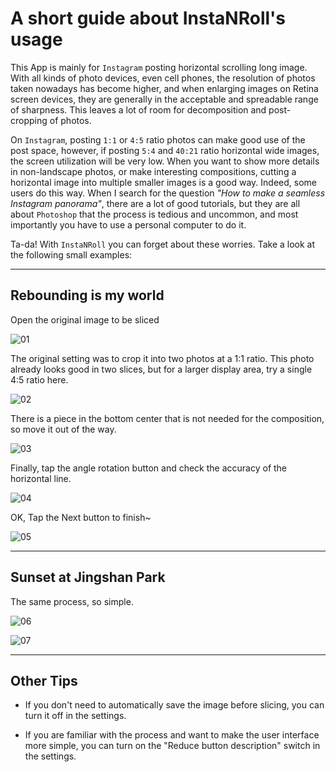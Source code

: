 # A short guide about InstaNRoll's usage

This App is mainly for `Instagram` posting horizontal scrolling long image.
With all kinds of photo devices, even cell phones, the resolution of photos taken nowadays has become higher, and when enlarging images on Retina screen devices, they are generally in the acceptable and spreadable range of sharpness. This leaves a lot of room for decomposition and post-cropping of photos.

On `Instagram`, posting `1:1` or `4:5` ratio photos can make good use of the post space, however, if posting `5:4` and `40:21` ratio horizontal wide images, the screen utilization will be very low. When you want to show more details in non-landscape photos, or make interesting compositions, cutting a horizontal image into multiple smaller images is a good way. Indeed, some users do this way. When I search for the question *"How to make a seamless Instagram panorama"*, there are a lot of good tutorials, but they are all about `Photoshop` that the process is tedious and uncommon, and most importantly you have to use a personal computer to do it.

Ta-da! With `InstaNRoll` you can forget about these worries. Take a look at the following small examples:

--- 

## Rebounding is my world

Open the original image to be sliced

![01](https://gifshelf.github.io/ac_project/app/iOS/InstaNRoll/tips/tip_01/images/IMG_9385.jpg)

The original setting was to crop it into two photos at a 1:1 ratio.
This photo already looks good in two slices, but for a larger display area, try a single 4:5 ratio here.

![02](https://gifshelf.github.io/ac_project/app/iOS/InstaNRoll/tips/tip_01/images/IMG_9393_en.jpg)

There is a piece in the bottom center that is not needed for the composition, so move it out of the way.

![03](https://gifshelf.github.io/ac_project/app/iOS/InstaNRoll/tips/tip_01/images/IMG_9387.jpg)

Finally, tap the angle rotation button and check the accuracy of the horizontal line.

![04](https://gifshelf.github.io/ac_project/app/iOS/InstaNRoll/tips/tip_01/images/IMG_9398.jpg)

OK, Tap the Next button to finish~

![05](https://gifshelf.github.io/ac_project/app/iOS/InstaNRoll/tips/tip_01/images/IMB_A7uiS6.GIF)


--- 

## Sunset at Jingshan Park

The same process, so simple.

![06](https://gifshelf.github.io/ac_project/app/iOS/InstaNRoll/tips/tip_01/images/IMG_184.jpg)

![07](https://gifshelf.github.io/ac_project/app/iOS/InstaNRoll/tips/tip_01/images/IMB_keQWyv.GIF)

---

## Other Tips	

- If you don't need to automatically save the image before slicing, you can turn it off in the settings.

- If you are familiar with the process and want to make the user interface more simple, you can turn on the "Reduce button description" switch in the settings.



